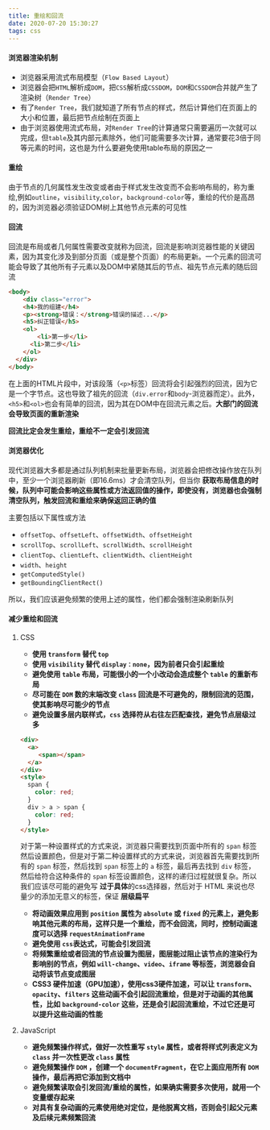 ```yaml
---
title: 重绘和回流
date: 2020-07-20 15:30:27
tags: css
---
```


#### 浏览器渲染机制

* 浏览器采用流式布局模型（`Flow Based Layout`）
* 浏览器会把`HTML`解析成`DOM`，把`CSS`解析成`CSSDOM`，`DOM`和`CSSDOM`合并就产生了渲染树（`Render Tree`）
* 有了`Render Tree`，我们就知道了所有节点的样式，然后计算他们在页面上的大小和位置，最后把节点绘制在页面上
* 由于浏览器使用流式布局，对`Render Tree`的计算通常只需要遍历一次就可以完成，但`table`及其内部元素除外，他们可能需要多次计算，通常要花3倍于同等元素的时间，这也是为什么要避免使用table布局的原因之一

#### 重绘

由于节点的几何属性发生改变或者由于样式发生改变而不会影响布局的，称为重绘,例如`outline`，`visibility`,`color`，`background-color`等，重绘的代价是高昂的，因为浏览器必须验证DOM树上其他节点元素的可见性

#### 回流

回流是布局或者几何属性需要改变就称为回流，回流是影响浏览器性能的关键因素，因为其变化涉及到部分页面（或是整个页面）的布局更新。一个元素的回流可能会导致了其他所有子元素以及DOM中紧随其后的节点、祖先节点元素的随后回流

```html
<body>
	<div class="error">
    <h4>我的组建</h4>
    <p><strong>错误：</strong>错误的描述...</p>
    <h5>纠正错误</h5>
    <ol>
    	<li>第一步</li>
      <li>第二步</li>
    </ol>
  </div>
</body>
```

在上面的HTML片段中，对该段落（`<p>`标签）回流将会引起强烈的回流，因为它是一个字节点。这也导致了祖先的回流（`div.error`和`body`-浏览器而定）。此外，`<h5>`和`<ol>`也会有简单的回流，因为其在DOM中在回流元素之后。<strong>大部门的回流会导致页面的重新渲染</strong>

<strong>回流比定会发生重绘，重绘不一定会引发回流</strong> 

#### 浏览器优化

现代浏览器大多都是通过队列机制来批量更新布局，浏览器会把修改操作放在队列中，至少一个浏览器刷新（即16.6ms）才会清空队列，但当你 **获取布局信息的时候，队列中可能会影响这些属性或方法返回值的操作，即使没有，浏览器也会强制清空队列，触发回流和重绘来确保返回正确的值**

主要包括以下属性或方法

- `offsetTop`、`offsetLeft`、`offsetWidth`、`offsetHeight`
- `scrollTop`、`scrollLeft`、`scrollWidth`、`scrollHeight`
- `clientTop`、`clientLeft`、`clientWidth`、`clientHeight`
- `width`、`height`
- `getComputedStyle()`
- `getBoundingClientRect()`

所以，我们应该避免频繁的使用上述的属性，他们都会强制渲染刷新队列

#### 减少重绘和回流

1. CSS

   - **使用 `transform` 替代 `top`**
   - **使用 `visibility` 替代 `display：none`，因为前者只会引起重绘**
   - **避免使用 `table` 布局，可能很小的一个小改动会造成整个 `table` 的重新布局**
   - **尽可能在 `DOM` 数的末端改变 `class` 回流是不可避免的，限制回流的范围，使其影响尽可能少的节点**
   - **避免设置多层内联样式，`css` 选择符从右往左匹配查找，避免节点层级过多**

   ```html
   <div>
     <a>
     	<span></span>
     </a>
   </div>
   <style>
     span {
       color: red;
     }
     div > a > span {
       color: red;
     }
   </style>
   ```

   对于第一种设置样式的方式来说，浏览器只需要找到页面中所有的 `span` 标签然后设置颜色，但是对于第二种设置样式的方式来说，浏览器首先需要找到所有的 `span` 标签，然后找到 `span` 标签上的 `a` 标签，最后再去找到 `div` 标签，然后给符合这种条件的 `span` 标签设置颜色，这样的递归过程就很复杂。所以我们应该尽可能的避免写 **过于具体**的css选择器，然后对于 HTML 来说也尽量少的添加无意义的标签，保证 **层级扁平**

   - **将动画效果应用到 `position` 属性为 `absolute` 或 `fixed` 的元素上，避免影响其他元素的布局，这样只是一个重绘，而不会回流，同时，控制动画速度可以选择 `requestAnimationFrame`**
   - **避免使用 `css`表达式，可能会引发回流**
   - **将频繁重绘或者回流的节点设置为图层，图层能过阻止该节点的渲染行为影响别的节点，例如 `will-change`、`video`、`iframe` 等标签，浏览器会自动将该节点变成图层**
   - **CSS3 硬件加速（GPU加速），使用css3硬件加速，可以让 `transform`、`opacity`、`filters` 这些动画不会引起回流重绘，但是对于动画的其他属性，比如 `background-color` 这些，还是会引起回流重绘，不过它还是可以提升这些动画的性能**

2. JavaScript

   * **避免频繁操作样式，做好一次性重写 `style` 属性，或者将样式列表定义为 `class` 并一次性更改 `class` 属性**
   * **避免频繁操作 `DOM` ，创建一个 `documentFragment`，在它上面应用所有 `DOM` 操作，最后再把它添加到文档中**
   * **避免频繁读取会引发回流/重绘的属性，如果确实需要多次使用，就用一个变量缓存起来**
   * **对具有复杂动画的元素使用绝对定位，是他脱离文档，否则会引起父元素及后续元素频繁回流**

